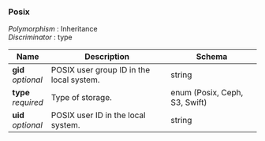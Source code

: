 
<a name="posix"></a>
### Posix
*Polymorphism* : Inheritance  
*Discriminator* : type


|Name|Description|Schema|
|---|---|---|
|**gid**  <br>*optional*|POSIX user group ID in the local system.|string|
|**type**  <br>*required*|Type of storage.|enum (Posix, Ceph, S3, Swift)|
|**uid**  <br>*optional*|POSIX user ID in the local system.|string|



